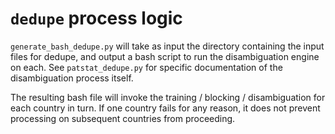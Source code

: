 `dedupe` process logic
======================


`generate_bash_dedupe.py` will take as input the directory
containing the input files for dedupe, and output a bash script to run
the disambiguation engine on each. See `patstat_dedupe.py` for specific
documentation of the disambiguation process itself.

The resulting bash file will invoke the training / blocking /
disambiguation for each country in turn. If one country fails for any
reason, it does not prevent processing on subsequent countries from proceeding.

